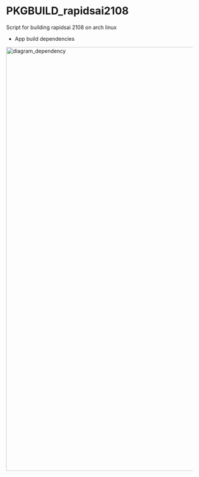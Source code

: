 # PKGBUILD_rapidsai2108
Script for building rapidsai 2108 on arch linux


* App build dependencies

 <img width="1146" alt="diagram_dependency" src="https://user-images.githubusercontent.com/22126980/130342511-ec89579a-e0d5-4c67-90cf-179df10033a2.png">

